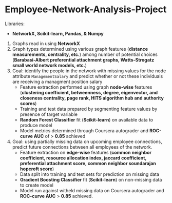 # Employee-Network-Analysis-Project

Libraries:
- **NetworkX, Scikit-learn, Pandas, & Numpy**

1. Graphs read in using **NetworkX**
2. Graph types determined using various graph features (**distance measurements, centrality, etc.**) among number of potential choices (**Barabasi-Albert preferential attachment graphs, Watts-Strogatz small world network models, etc.**)
3. Goal: identify the people in the network with missing values for the node attribute `ManagementSalary` and predict whether or not these individuals are receiving a managment position salary
    -  Feature extraction performed using graph **node-wise** features (**clustering coefficient, betweenness, degree, eigenvector, and closeness centrality, page rank, HITS algorithm hub and authority scores**)
    - Training and test data prepared by segmenting feature values by presence of target variable
    - **Random Forest Classifier** fit (**Scikit-learn**) on available data to produce model
    - Model metrics determined through Coursera autograder and **ROC-curve AUC** of > **0.85** achieved
4. Goal: using partially missing data on upcoming employee connections, predict future connections between all employees of the network.
    - Feature extraction on **edge-wise** features (**common neighbor coefficient, resource allocation index, jaccard coefficient, preferential attachment score, common neighbor soundarajan hopcroft score**)
    - Data split into training and test sets for prediction on missing data
    - **Gradient Boosting Classifier** fit (**Scikit-learn**) on non-missing data to create model
    - Model run against witheld missing data on Coursera autograder and **ROC-curve AUC** > **0.85** achieved.
